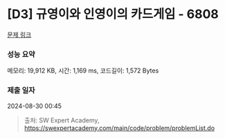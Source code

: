 # [D3] 규영이와 인영이의 카드게임 - 6808 

[문제 링크](https://swexpertacademy.com/main/code/problem/problemDetail.do?contestProbId=AWgv9va6HnkDFAW0) 

### 성능 요약

메모리: 19,912 KB, 시간: 1,169 ms, 코드길이: 1,572 Bytes

### 제출 일자

2024-08-30 00:45



> 출처: SW Expert Academy, https://swexpertacademy.com/main/code/problem/problemList.do